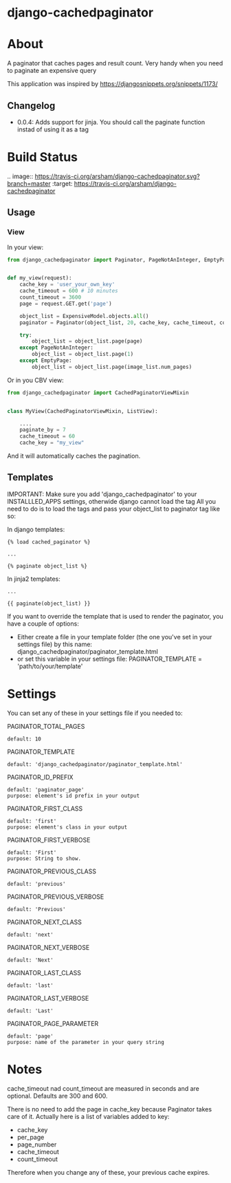 django-cachedpaginator
============

# About

A paginator that caches pages and result count. Very handy when you need to paginate an expensive query

This application was inspired by https://djangosnippets.org/snippets/1173/

## Changelog

* 0.0.4: Adds support for jinja. You should call the paginate function instad of using it as a tag

Build Status
============

.. image:: https://travis-ci.org/arsham/django-cachedpaginator.svg?branch=master
    :target: https://travis-ci.org/arsham/django-cachedpaginator

## Usage

### View

In your view:

```python
from django_cachedpaginator import Paginator, PageNotAnInteger, EmptyPage


def my_view(request):
    cache_key = 'user_your_own_key'
    cache_timeout = 600 # 10 minutes
    count_timeout = 3600
    page = request.GET.get('page')

    object_list = ExpensiveModel.objects.all()
    paginator = Paginator(object_list, 20, cache_key, cache_timeout, count_timeout)

    try:
        object_list = object_list.page(page)
    except PageNotAnInteger:
        object_list = object_list.page(1)
    except EmptyPage:
        object_list = object_list.page(image_list.num_pages)
```

Or in you CBV view:

```python
from django_cachedpaginator import CachedPaginatorViewMixin


class MyView(CachedPaginatorViewMixin, ListView):

    ....
    paginate_by = 7
    cache_timeout = 60
    cache_key = "my_view"
```

And it will automatically caches the pagination.


## Templates

IMPORTANT: Make sure you add 'django_cachedpaginator' to your INSTALLLED_APPS settings, otherwide django cannot load the tag
All you need to do is to load the tags and pass your object_list to paginator tag like so:

In django templates:

```twig
{% load cached_paginator %}

...

{% paginate object_list %}
```

In jinja2 templates:

```twig
...

{{ paginate(object_list) }}
```

If you want to override the template that is used to render the paginator, you have a couple of options:
* Either create a file in your template folder (the one you've set in your settings file) by this name: django_cachedpaginator/paginator_template.html
* or set this variable in your settings file: PAGINATOR_TEMPLATE = 'path/to/your/template'

# Settings

You can set any of these in your settings file if you needed to:

PAGINATOR_TOTAL_PAGES

    default: 10

PAGINATOR_TEMPLATE

    default: 'django_cachedpaginator/paginator_template.html'

PAGINATOR_ID_PREFIX

    default: 'paginator_page'
    purpose: element's id prefix in your output

PAGINATOR_FIRST_CLASS

    default: 'first'
    purpose: element's class in your output

PAGINATOR_FIRST_VERBOSE

    default: 'First'
    purpose: String to show.

PAGINATOR_PREVIOUS_CLASS

    default: 'previous'

PAGINATOR_PREVIOUS_VERBOSE

    default: 'Previous'

PAGINATOR_NEXT_CLASS

    default: 'next'

PAGINATOR_NEXT_VERBOSE

    default: 'Next'

PAGINATOR_LAST_CLASS

    default: 'last'

PAGINATOR_LAST_VERBOSE

    default: 'Last'

PAGINATOR_PAGE_PARAMETER

    default: 'page'
    purpose: name of the parameter in your query string

# Notes

cache_timeout nad count_timeout are measured in seconds and are optional. Defaults are 300 and 600.

There is no need to add the page in cache_key because Paginator takes care of it. Actually here is a list of variables added to key:

* cache_key
* per_page
* page_number
* cache_timeout
* count_timeout

Therefore when you change any of these, your previous cache expires.
